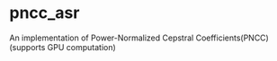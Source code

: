 # pncc_asr
An implementation of Power-Normalized Cepstral Coefficients(PNCC) (supports GPU computation)
